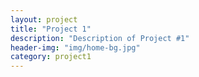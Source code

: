 ```yaml
---
layout: project
title: "Project 1"
description: "Description of Project #1"
header-img: "img/home-bg.jpg"
category: project1
---
```


